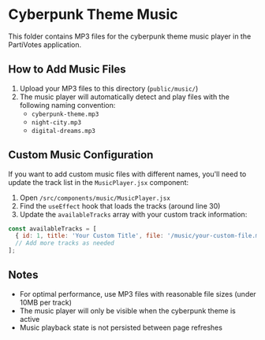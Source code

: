 # Cyberpunk Theme Music

This folder contains MP3 files for the cyberpunk theme music player in the PartiVotes application.

## How to Add Music Files

1. Upload your MP3 files to this directory (`public/music/`)
2. The music player will automatically detect and play files with the following naming convention:
   - `cyberpunk-theme.mp3`
   - `night-city.mp3`
   - `digital-dreams.mp3`

## Custom Music Configuration

If you want to add custom music files with different names, you'll need to update the track list in the `MusicPlayer.jsx` component:

1. Open `/src/components/music/MusicPlayer.jsx`
2. Find the `useEffect` hook that loads the tracks (around line 30)
3. Update the `availableTracks` array with your custom track information:

```javascript
const availableTracks = [
  { id: 1, title: 'Your Custom Title', file: '/music/your-custom-file.mp3' },
  // Add more tracks as needed
];
```

## Notes

- For optimal performance, use MP3 files with reasonable file sizes (under 10MB per track)
- The music player will only be visible when the cyberpunk theme is active
- Music playback state is not persisted between page refreshes
